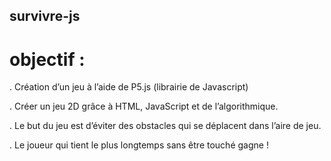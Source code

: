 ## survivre-js

# objectif :

. Création d’un jeu à l’aide de P5.js (librairie de Javascript)

. Créer un jeu 2D grâce à HTML, JavaScript et de l’algorithmique.

. Le but du jeu est d’éviter des obstacles qui se déplacent dans l’aire de jeu. 

. Le joueur qui tient le plus longtemps sans être touché gagne ! 
